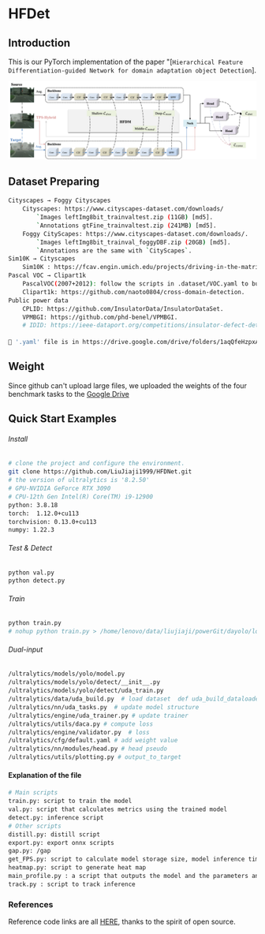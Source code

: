 # HFDet

## Introduction
This is our PyTorch implementation of the paper "[`Hierarchical Feature Differentiation-guided Network for domain adaptation object Detection`].

<div align="center">
    <img src="hfdnet.png" width="1000" alt="HFDet">
</div>

## Dataset Preparing
```bash
Cityscapes → Foggy Cityscapes
    Cityscapes: https://www.cityscapes-dataset.com/downloads/
        `Images leftImg8bit_trainvaltest.zip (11GB) [md5].
        `Annotations gtFine_trainvaltest.zip (241MB) [md5].
    Foggy CityScapes: https://www.cityscapes-dataset.com/downloads/. 
        `Images leftImg8bit_trainval_foggyDBF.zip (20GB) [md5]. 
        `Annotations are the same with `CityScapes`. 
Sim10K → Cityscapes
    Sim10K : https://fcav.engin.umich.edu/projects/driving-in-the-matrix
Pascal VOC → Clipart1k
    PascalVOC(2007+2012): follow the scripts in .dataset/VOC.yaml to build VOC datasets.
    Clipart1k: https://github.com/naoto0804/cross-domain-detection.
Public power data 
    CPLID: https://github.com/InsulatorData/InsulatorDataSet.
    VPMBGI: https://github.com/phd-benel/VPMBGI.
    # IDID: https://ieee-dataport.org/competitions/insulator-defect-detection.

🔔 '.yaml' file is in https://drive.google.com/drive/folders/1aqQfeHzpxAiJBeITXhvD-Bw0PZnLeeP0
```

## Weight
Since github can't upload large files, we uploaded the weights of the four benchmark tasks to the [Google Drive](https://drive.google.com/drive/my-drive)

## Quick Start Examples

###### Install
```bash
# clone the project and configure the environment.
git clone https://github.com/LiuJiaji1999/HFDNet.git
# the version of ultralytics is '8.2.50'           
# GPU-NVIDIA GeForce RTX 3090 
# CPU-12th Gen Intel(R) Core(TM) i9-12900
python: 3.8.18
torch:  1.12.0+cu113
torchvision: 0.13.0+cu113 
numpy: 1.22.3   
```

###### Test & Detect
```bash
python val.py
python detect.py
```

###### Train
```bash
python train.py
# nohup python train.py > /home/lenovo/data/liujiaji/powerGit/dayolo/logs/improve/c2f.log 2>&1 & tail -f /home/lenovo/data/liujiaji/powerGit/dayolo/logs/improve/c2f.log
```

###### Dual-input
```bash
/ultralytics/models/yolo/model.py
/ultralytics/models/yolo/detect/__init__.py 
/ultralytics/models/yolo/detect/uda_train.py
/ultralytics/data/uda_build.py  # load dataset  def uda_build_dataloader
/ultralytics/nn/uda_tasks.py  # update model structure
/ultralytics/engine/uda_trainer.py # update trainer
/ultralytics/utils/daca.py # compute loss 
/ultralytics/engine/validator.py  # loss
/ultralytics/cfg/default.yaml # add weight value
/ultralytics/nn/modules/head.py # head pseudo
/ultralytics/utils/plotting.py # output_to_target

```


#### Explanation of the file
```bash
# Main scripts
train.py: script to train the model
val.py: script that calculates metrics using the trained model
detect.py: inference script
# Other scripts
distill.py: distill script
export.py: export onnx scripts
gap.py: /gap 
get_FPS.py: script to calculate model storage size, model inference time-FPS
heatmap.py: script to generate heat map
main_profile.py : a script that outputs the model and the parameters and calculations for each layer of the model
track.py : script to track inference
```

### References
Reference code links are all [HERE](https://github.com/stars/LiuJiaji1999/lists/reference-da), thanks to the spirit of open source.



